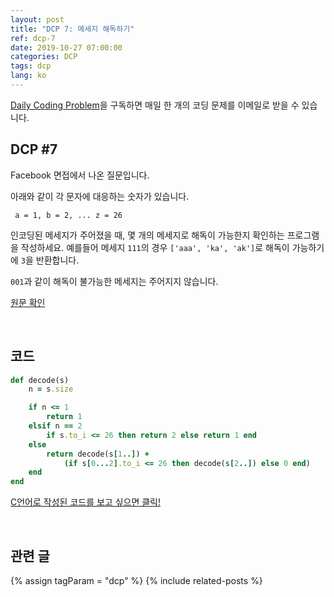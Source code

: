 ```yaml
---
layout: post
title: "DCP 7: 메세지 해독하기"
ref: dcp-7
date: 2019-10-27 07:00:00
categories: DCP
tags: dcp
lang: ko
---
```


[Daily Coding Problem](https://www.dailycodingproblem.com)을 구독하면 매일 한 개의 코딩 문제를 이메일로 받을 수 있습니다.

## **DCP #7**
Facebook 면접에서 나온 질문입니다.

아래와 같이 각 문자에 대응하는 숫자가 있습니다.
```
 a = 1, b = 2, ... z = 26
 ```
인코딩된 메세지가 주어졌을 때, 몇 개의 메세지로 해독이 가능한지 확인하는 프로그램을 작성하세요.
예를들어 메세지 `111`의 경우 `['aaa', 'ka', 'ak']`로 해독이 가능하기에 `3`을 반환합니다. 

`001`과 같이 해독이 불가능한 메세지는 주어지지 않습니다.

[원문 확인](en-dcp-7.html) 

<br>

## **코드**


```rb
def decode(s)
    n = s.size

    if n <= 1
        return 1
    elsif n == 2
        if s.to_i <= 26 then return 2 else return 1 end
    else
        return decode(s[1..]) + 
            (if s[0...2].to_i <= 26 then decode(s[2..]) else 0 end)
    end
end
```

[C언어로 작성된 코드를 보고 싶으면 클릭!](https://github.com/muicode/DCP/blob/master/problem7/dcp7.c)

<br>

## **관련 글** <a id="related"></a>
{% assign tagParam = "dcp" %}
{% include related-posts %}